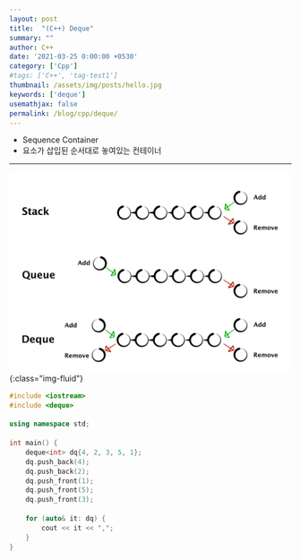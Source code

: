 ```yaml
---
layout: post
title:  "(C++) Deque"
summary: ""
author: C++
date: '2021-03-25 0:00:00 +0530'
category: ['Cpp']
#tags: ['C++', 'tag-test1']
thumbnail: /assets/img/posts/hello.jpg
keywords: ['deque']
usemathjax: false
permalink: /blog/cpp/deque/
---
```


* Sequence Container
* 요소가 삽입된 순서대로 놓여있는 컨테이너

---

![image](/_image/deque-1.png "diagram"){:class="img-fluid"}

```cpp
#include <iostream>
#include <deque>

using namespace std;

int main() {
	deque<int> dq{4, 2, 3, 5, 1};
	dq.push_back(4);
	dq.push_back(2);
	dq.push_front(1);
	dq.push_front(5);
	dq.push_front(3);

	for (auto& it: dq) {
		cout << it << ",";
	}
}
```
